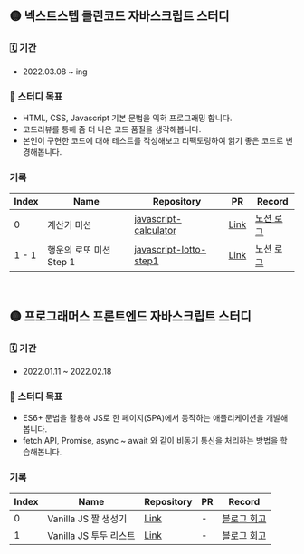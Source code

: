 ## 🟡 넥스트스텝 클린코드 자바스크립트 스터디

### 🗓 기간

- 2022.03.08 ~ ing

### 🎯 스터디 목표

- HTML, CSS, Javascript 기본 문법을 익혀 프로그래밍 합니다.
- 코드리뷰를 통해 좀 더 나은 코드 품질을 생각해봅니다.
- 본인이 구현한 코드에 대해 테스트를 작성해보고 리팩토링하여 읽기 좋은 코드로 변경해봅니다.

### 기록

| Index | Name                    | Repository                                                                  | PR                                                         | Record                                                                               |
| ----- | ----------------------- | --------------------------------------------------------------------------- | ---------------------------------------------------------- | ------------------------------------------------------------------------------------ |
| 0     | 계산기 미션             | [javascript-calculator](https://github.com/youngminss/js-calculator)        | [Link](https://github.com/next-step/js-calculator/pull/90) | [노션 로그](https://youngminss.notion.site/LEVEL-1-4331a939c9374603ab29d872e3bcb767) |
| 1 - 1 | 행운의 로또 미션 Step 1 | [javascript-lotto-step1](https://github.com/youngminss/js-lotto/tree/step1) | [Link](https://github.com/next-step/js-lotto/pull/81)      | [노션 로그](https://youngminss.notion.site/LEVEL-2-e80884bf9f2a42228921da394b411783) |

<br />

## 🟡 프로그래머스 프론트엔드 자바스크립트 스터디

### 🗓 기간

- 2022.01.11 ~ 2022.02.18

### 🎯 스터디 목표

- ES6+ 문법을 활용해 JS로 한 페이지(SPA)에서 동작하는 애플리케이션을 개발해봅니다.
- fetch API, Promise, async ~ await 와 같이 비동기 통신을 처리하는 방법을 학습해봅니다.

### 기록

| Index | Name                   | Repository                                           | PR  | Record                                                                                                                                                                                                                                         |
| ----- | ---------------------- | ---------------------------------------------------- | --- | ---------------------------------------------------------------------------------------------------------------------------------------------------------------------------------------------------------------------------------------------- |
| 0     | Vanilla JS 짤 생성기   | [Link](https://github.com/youngminss/js-jjal-finder) | -   | [블로그 회고](https://velog.io/@youngminss/%ED%94%84%EB%A1%A0%ED%8A%B8%EC%97%94%EB%93%9C-%EA%B0%9C%EB%B0%9C%EC%9D%84-%EC%9C%84%ED%95%9C-%EC%9E%90%EB%B0%94%EC%8A%A4%ED%81%AC%EB%A6%BD%ED%8A%B8-%EC%8A%A4%ED%84%B0%EB%94%94-%ED%9A%8C%EA%B3%A0) |
| 1     | Vanilla JS 투두 리스트 | [Link](https://github.com/youngminss/js-todo-list)   | -   | [블로그 회고](https://velog.io/@youngminss/%ED%94%84%EB%A1%A0%ED%8A%B8%EC%97%94%EB%93%9C-%EA%B0%9C%EB%B0%9C%EC%9D%84-%EC%9C%84%ED%95%9C-%EC%9E%90%EB%B0%94%EC%8A%A4%ED%81%AC%EB%A6%BD%ED%8A%B8-%EC%8A%A4%ED%84%B0%EB%94%94-%ED%9A%8C%EA%B3%A0) |
